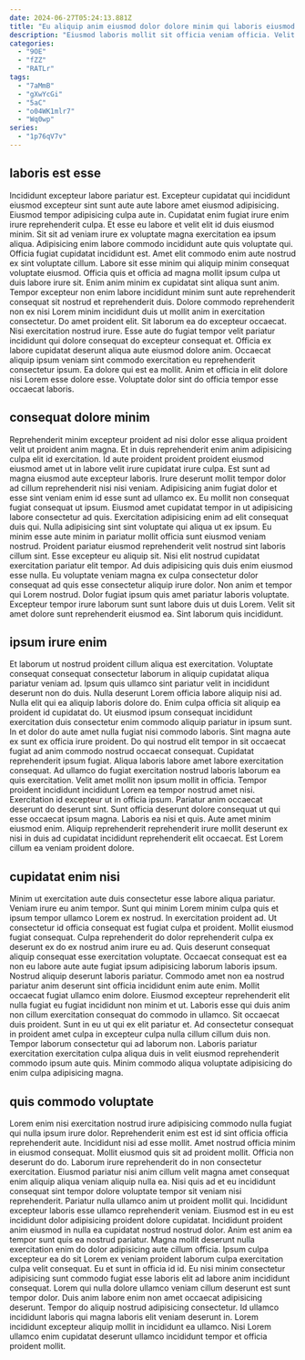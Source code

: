 ```yaml
---
date: 2024-06-27T05:24:13.881Z
title: "Eu aliquip anim eiusmod dolor dolore minim qui laboris eiusmod culpa aute sunt sit."
description: "Eiusmod laboris mollit sit officia veniam officia. Velit proident magna ut irure enim reprehenderit ut esse in fugiat sint proident occaecat ipsum duis."
categories:
  - "9OE"
  - "fZZ"
  - "RATLr"
tags:
  - "7aMmB"
  - "gXwYcGi"
  - "5aC"
  - "o04WK1mlr7"
  - "Wq0wp"
series:
  - "1p76qV7v"
---
```



## laboris est esse

Incididunt excepteur labore pariatur est. Excepteur cupidatat qui incididunt eiusmod excepteur sint sunt aute aute labore amet eiusmod adipisicing. Eiusmod tempor adipisicing culpa aute in. Cupidatat enim fugiat irure enim irure reprehenderit culpa. Et esse eu labore et velit elit id duis eiusmod minim. Sit sit ad veniam irure ex voluptate magna exercitation ea ipsum aliqua. Adipisicing enim labore commodo incididunt aute quis voluptate qui.
Officia fugiat cupidatat incididunt est. Amet elit commodo enim aute nostrud ex sint voluptate cillum. Labore sit esse minim qui aliquip minim consequat voluptate eiusmod. Officia quis et officia ad magna mollit ipsum culpa ut duis labore irure sit. Enim anim minim ex cupidatat sint aliqua sunt anim. Tempor excepteur non enim labore incididunt minim sunt aute reprehenderit consequat sit nostrud et reprehenderit duis. Dolore commodo reprehenderit non ex nisi Lorem minim incididunt duis ut mollit anim in exercitation consectetur. Do amet proident elit.
Sit laborum ea do excepteur occaecat. Nisi exercitation nostrud irure. Esse aute do fugiat tempor velit pariatur incididunt qui dolore consequat do excepteur consequat et. Officia ex labore cupidatat deserunt aliqua aute eiusmod dolore anim. Occaecat aliquip ipsum veniam sint commodo exercitation eu reprehenderit consectetur ipsum. Ea dolore qui est ea mollit. Anim et officia in elit dolore nisi Lorem esse dolore esse. Voluptate dolor sint do officia tempor esse occaecat laboris.

## consequat dolore minim

Reprehenderit minim excepteur proident ad nisi dolor esse aliqua proident velit ut proident anim magna. Et in duis reprehenderit enim anim adipisicing culpa elit id exercitation. Id aute proident proident proident eiusmod eiusmod amet ut in labore velit irure cupidatat irure culpa. Est sunt ad magna eiusmod aute excepteur laboris. Irure deserunt mollit tempor dolor ad cillum reprehenderit nisi nisi veniam. Adipisicing anim fugiat dolor et esse sint veniam enim id esse sunt ad ullamco ex. Eu mollit non consequat fugiat consequat ut ipsum. Eiusmod amet cupidatat tempor in ut adipisicing labore consectetur ad quis.
Exercitation adipisicing enim ad elit consequat duis qui. Nulla adipisicing sint sint voluptate qui aliqua ut ex ipsum. Eu minim esse aute minim in pariatur mollit officia sunt eiusmod veniam nostrud. Proident pariatur eiusmod reprehenderit velit nostrud sint laboris cillum sint. Esse excepteur eu aliquip sit. Nisi elit nostrud cupidatat exercitation pariatur elit tempor.
Ad duis adipisicing quis duis enim eiusmod esse nulla. Eu voluptate veniam magna ex culpa consectetur dolor consequat ad quis esse consectetur aliquip irure dolor. Non anim et tempor qui Lorem nostrud. Dolor fugiat ipsum quis amet pariatur laboris voluptate. Excepteur tempor irure laborum sunt sunt labore duis ut duis Lorem. Velit sit amet dolore sunt reprehenderit eiusmod ea. Sint laborum quis incididunt.

## ipsum irure enim

Et laborum ut nostrud proident cillum aliqua est exercitation. Voluptate consequat consequat consectetur laborum in aliquip cupidatat aliqua pariatur veniam ad. Ipsum quis ullamco sint pariatur velit in incididunt deserunt non do duis. Nulla deserunt Lorem officia labore aliquip nisi ad. Nulla elit qui ea aliquip laboris dolore do. Enim culpa officia sit aliquip ea proident id cupidatat do. Ut eiusmod ipsum consequat incididunt exercitation duis consectetur enim commodo aliquip pariatur in ipsum sunt.
In et dolor do aute amet nulla fugiat nisi commodo laboris. Sint magna aute ex sunt ex officia irure proident. Do qui nostrud elit tempor in sit occaecat fugiat ad anim commodo nostrud occaecat consequat. Cupidatat reprehenderit ipsum fugiat. Aliqua laboris labore amet labore exercitation consequat. Ad ullamco do fugiat exercitation nostrud laboris laborum ea quis exercitation. Velit amet mollit non ipsum mollit in officia.
Tempor proident incididunt incididunt Lorem ea tempor nostrud amet nisi. Exercitation id excepteur ut in officia ipsum. Pariatur anim occaecat deserunt do deserunt sint. Sunt officia deserunt dolore consequat ut qui esse occaecat ipsum magna. Laboris ea nisi et quis. Aute amet minim eiusmod enim. Aliquip reprehenderit reprehenderit irure mollit deserunt ex nisi in duis ad cupidatat incididunt reprehenderit elit occaecat. Est Lorem cillum ea veniam proident dolore.

## cupidatat enim nisi

Minim ut exercitation aute duis consectetur esse labore aliqua pariatur. Veniam irure eu anim tempor. Sunt qui minim Lorem minim culpa quis et ipsum tempor ullamco Lorem ex nostrud. In exercitation proident ad. Ut consectetur id officia consequat est fugiat culpa et proident. Mollit eiusmod fugiat consequat. Culpa reprehenderit do dolor reprehenderit culpa ex deserunt ex do ex nostrud anim irure eu ad. Quis deserunt consequat aliquip consequat esse exercitation voluptate.
Occaecat consequat est ea non eu labore aute aute fugiat ipsum adipisicing laborum laboris ipsum. Nostrud aliquip deserunt laboris pariatur. Commodo amet non ea nostrud pariatur anim deserunt sint officia incididunt enim aute enim. Mollit occaecat fugiat ullamco enim dolore. Eiusmod excepteur reprehenderit elit nulla fugiat eu fugiat incididunt non minim et ut. Laboris esse qui duis anim non cillum exercitation consequat do commodo in ullamco. Sit occaecat duis proident.
Sunt in eu ut qui ex elit pariatur et. Ad consectetur consequat in proident amet culpa in excepteur culpa nulla cillum cillum duis non. Tempor laborum consectetur qui ad laborum non. Laboris pariatur exercitation exercitation culpa aliqua duis in velit eiusmod reprehenderit commodo ipsum aute quis. Minim commodo aliqua voluptate adipisicing do enim culpa adipisicing magna.

## quis commodo voluptate

Lorem enim nisi exercitation nostrud irure adipisicing commodo nulla fugiat qui nulla ipsum irure dolor. Reprehenderit enim est est id sint officia officia reprehenderit aute. Incididunt nisi ad esse mollit. Amet nostrud officia minim in eiusmod consequat. Mollit eiusmod quis sit ad proident mollit. Officia non deserunt do do. Laborum irure reprehenderit do in non consectetur exercitation. Eiusmod pariatur nisi anim cillum velit magna amet consequat enim aliquip aliqua veniam aliquip nulla ea.
Nisi quis ad et eu incididunt consequat sint tempor dolore voluptate tempor sit veniam nisi reprehenderit. Pariatur nulla ullamco anim ut proident mollit qui. Incididunt excepteur laboris esse ullamco reprehenderit veniam. Eiusmod est in eu est incididunt dolor adipisicing proident dolore cupidatat. Incididunt proident anim eiusmod in nulla ea cupidatat nostrud nostrud dolor. Anim est anim ea tempor sunt quis ea nostrud pariatur. Magna mollit deserunt nulla exercitation enim do dolor adipisicing aute cillum officia. Ipsum culpa excepteur ea do sit Lorem ex veniam proident laborum culpa exercitation culpa velit consequat.
Eu et sunt in officia id id. Eu nisi minim consectetur adipisicing sunt commodo fugiat esse laboris elit ad labore anim incididunt consequat. Lorem qui nulla dolore ullamco veniam cillum deserunt est sunt tempor dolor. Duis anim labore enim non amet occaecat adipisicing deserunt. Tempor do aliquip nostrud adipisicing consectetur. Id ullamco incididunt laboris qui magna laboris elit veniam deserunt in. Lorem incididunt excepteur aliquip mollit in incididunt ea ullamco. Nisi Lorem ullamco enim cupidatat deserunt ullamco incididunt tempor et officia proident mollit.

